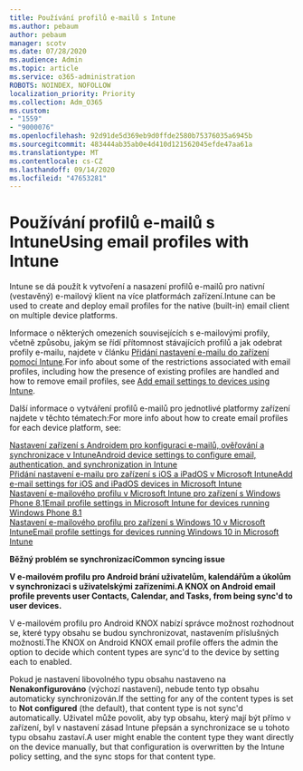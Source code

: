 ```yaml
---
title: Používání profilů e-mailů s Intune
ms.author: pebaum
author: pebaum
manager: scotv
ms.date: 07/28/2020
ms.audience: Admin
ms.topic: article
ms.service: o365-administration
ROBOTS: NOINDEX, NOFOLLOW
localization_priority: Priority
ms.collection: Adm_O365
ms.custom:
- "1559"
- "9000076"
ms.openlocfilehash: 92d91de5d369eb9d0ffde2580b75376035a6945b
ms.sourcegitcommit: 483444ab35ab0e4d410d121562045efde47aa61a
ms.translationtype: MT
ms.contentlocale: cs-CZ
ms.lasthandoff: 09/14/2020
ms.locfileid: "47653281"
---
```

# <a name="using-email-profiles-with-intune"></a><span data-ttu-id="3a93d-102">Používání profilů e-mailů s Intune</span><span class="sxs-lookup"><span data-stu-id="3a93d-102">Using email profiles with Intune</span></span>

<span data-ttu-id="3a93d-103">Intune se dá použít k vytvoření a nasazení profilů e-mailů pro nativní (vestavěný) e-mailový klient na více platformách zařízení.</span><span class="sxs-lookup"><span data-stu-id="3a93d-103">Intune can be used to create and deploy email profiles for the native (built-in) email client on multiple device platforms.</span></span>

<span data-ttu-id="3a93d-104">Informace o některých omezeních souvisejících s e-mailovými profily, včetně způsobu, jakým se řídí přítomnost stávajících profilů a jak odebrat profily e-mailu, najdete v článku [Přidání nastavení e-mailu do zařízení pomocí Intune](https://docs.microsoft.com/intune/email-settings-configure).</span><span class="sxs-lookup"><span data-stu-id="3a93d-104">For info about some of the restrictions associated with email profiles, including how the presence of existing profiles are handled and how to remove email profiles, see [Add email settings to devices using Intune](https://docs.microsoft.com/intune/email-settings-configure).</span></span>

<span data-ttu-id="3a93d-105">Další informace o vytváření profilů e-mailů pro jednotlivé platformy zařízení najdete v těchto tématech:</span><span class="sxs-lookup"><span data-stu-id="3a93d-105">For more info about how to create email profiles for each device platform, see:</span></span>

[<span data-ttu-id="3a93d-106">Nastavení zařízení s Androidem pro konfiguraci e-mailů, ověřování a synchronizace v Intune</span><span class="sxs-lookup"><span data-stu-id="3a93d-106">Android device settings to configure email, authentication, and synchronization in Intune</span></span>](https://docs.microsoft.com/intune/email-settings-android)  
[<span data-ttu-id="3a93d-107">Přidání nastavení e-mailu pro zařízení s iOS a iPadOS v Microsoft Intune</span><span class="sxs-lookup"><span data-stu-id="3a93d-107">Add e-mail settings for iOS and iPadOS devices in Microsoft Intune</span></span>](https://docs.microsoft.com/intune/email-settings-ios)  
[<span data-ttu-id="3a93d-108">Nastavení e-mailového profilu v Microsoft Intune pro zařízení s Windows Phone 8,1</span><span class="sxs-lookup"><span data-stu-id="3a93d-108">Email profile settings in Microsoft Intune for devices running Windows Phone 8.1</span></span>](https://docs.microsoft.com/intune/email-settings-windows-phone-8-1)  
[<span data-ttu-id="3a93d-109">Nastavení e-mailového profilu pro zařízení s Windows 10 v Microsoft Intune</span><span class="sxs-lookup"><span data-stu-id="3a93d-109">Email profile settings for devices running Windows 10 in Microsoft Intune</span></span>](https://docs.microsoft.com/intune/email-settings-windows-10)

<span data-ttu-id="3a93d-110">**Běžný problém se synchronizací**</span><span class="sxs-lookup"><span data-stu-id="3a93d-110">**Common syncing issue**</span></span>

<span data-ttu-id="3a93d-111">**V e-mailovém profilu pro Android brání uživatelům, kalendářům a úkolům v synchronizaci s uživatelskými zařízeními.**</span><span class="sxs-lookup"><span data-stu-id="3a93d-111">**A KNOX on Android email profile prevents user Contacts, Calendar, and Tasks, from being sync'd to user devices.**</span></span>

<span data-ttu-id="3a93d-112">V e-mailovém profilu pro Android KNOX nabízí správce možnost rozhodnout se, které typy obsahu se budou synchronizovat, nastavením příslušných možností.</span><span class="sxs-lookup"><span data-stu-id="3a93d-112">The KNOX on Android KNOX email profile offers the admin the option to decide which content types are sync'd to the device by setting each to enabled.</span></span>

<span data-ttu-id="3a93d-113">Pokud je nastavení libovolného typu obsahu nastaveno na **Nenakonfigurováno** (výchozí nastavení), nebude tento typ obsahu automaticky synchronizován.</span><span class="sxs-lookup"><span data-stu-id="3a93d-113">If the setting for any of the content types is set to **Not configured** (the default), that content type is not sync'd automatically.</span></span> <span data-ttu-id="3a93d-114">Uživatel může povolit, aby typ obsahu, který mají být přímo v zařízení, byl v nastavení zásad Intune přepsán a synchronizace se u tohoto typu obsahu zastaví.</span><span class="sxs-lookup"><span data-stu-id="3a93d-114">A user might enable the content type they want directly on the device manually, but that configuration is overwritten by the Intune policy setting, and the sync stops for that content type.</span></span>

